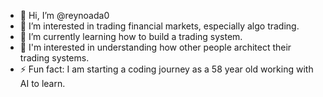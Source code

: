 - 👋 Hi, I’m @reynoada0
- 👀 I’m interested in trading financial markets, especially algo trading. 
- 🌱 I’m currently learning how to build a trading system.
- 💞️ I'm interested in understanding how other people architect their trading systems.
- ⚡ Fun fact: I am starting a coding journey as a 58 year old working with AI to learn.

<!---
reynoada0/reynoada0 is a ✨ special ✨ repository because its `README.md` (this file) appears on your GitHub profile.
You can click the Preview link to take a look at your changes.
--->
